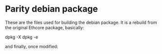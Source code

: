 # Parity debian package

These are the files used for building the debian package. It is a rebuild from the original Ethcore package, basically:

dpkg -X 
dpkg -e

and finally, once modified:

